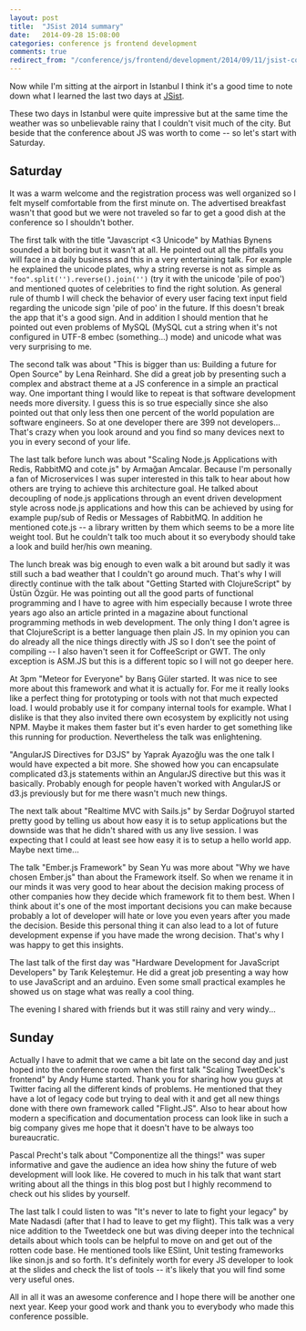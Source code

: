 ```yaml
---
layout: post
title:  "JSist 2014 summary"
date:   2014-09-28 15:08:00
categories: conference js frontend development
comments: true
redirect_from: "/conference/js/frontend/development/2014/09/11/jsist-conference-summary/"
---
```


Now while I'm sitting at the airport in Istanbul I think it's a good time to note down what I learned the last two days at [JSist](http://lanyrd.com/2014/jsist/).

These two days in Istanbul were quite impressive but at the same time the weather was so unbelievable rainy that I couldn't visit much of the city. But beside that the conference about JS was worth to come -- so let's start with Saturday.

## Saturday 
It was a warm welcome and the registration process was well organized so I felt myself comfortable from the first minute on. The advertised breakfast wasn't that good but we were not traveled so far to get a good dish at the conference so I shouldn't bother. 

The first talk with the title "Javascript <3 Unicode" by Mathias Bynens sounded a bit boring but it wasn't at all. He pointed out all the pitfalls you will face in a daily business and this in a very entertaining talk. For example he explained the unicode plates, why a string reverse is not as simple as `"foo".split('').reverse().join('')` (try it with the unicode 'pile of poo') and mentioned quotes of celebrities to find the right solution. As general rule of thumb I will check the behavior of every user facing text input field regarding the unicode sign 'pile of poo' in the future. If this doesn't break the app that it's a good sign. And in addition I should mention that he pointed out even problems of MySQL (MySQL cut a string when it's not configured in UTF-8 embec (something...) mode) and unicode what was very surprising to me.

The second talk was about "This is bigger than us: Building a future for Open Source" by Lena Reinhard. She did a great job by presenting such a complex and abstract theme at a JS conference in a simple an practical way. One important thing I would like to repeat is that software development needs more diversity. I guess this is so true especially since she also pointed out that only less then one percent of the world population are software engineers. So at one developer there are 399 not developers... That's crazy when you look around and you find so many devices next to you in every second of your life. 

The last talk before lunch was about "Scaling Node.js Applications with Redis, RabbitMQ and cote.js" by Armağan Amcalar. Because I'm personally a fan of Microservices I was super interested in this talk to hear about how others are trying to achieve this architecture goal. He talked about decoupling of node.js applications through an event driven development style across node.js applications and how this can be achieved by using for example pup/sub of Redis or Messages of RabbitMQ. In addition he mentioned cote.js -- a library written by them which seems to be a more lite weight tool. But he couldn't talk too much about it so everybody should take a look and build her/his own meaning.

The lunch break was big enough to even walk a bit around but sadly it was still such a bad weather that I couldn't go around much. That's why I will directly continue with the talk about "Getting Started with ClojureScript" by Üstün Özgür. He was pointing out all the good parts of functional programming and I have to agree with him especially because I wrote three years ago also an article printed in a magazine about functional programming methods in web development. The only thing I don't agree is that ClojureScript is a better language then plain JS. In my opinion you can do already all the nice things directly with JS so I don't see the point of compiling -- I also haven't seen it for CoffeeScript or GWT. The only exception is ASM.JS but this is a different topic so I will not go deeper here.

At 3pm "Meteor for Everyone" by Barış Güler started. It was nice to see more about this framework and what it is actually for. For me it really looks like a perfect thing for prototyping or tools with not that much expected load. I would probably use it for company internal tools for example. What I dislike is that they also invited there own ecosystem by explicitly not using NPM. Maybe it makes them faster but it's even harder to get something like this running for production. Nevertheless the talk was enlightening.

"AngularJS Directives for D3JS" by Yaprak Ayazoğlu was the one talk I would have expected a bit more. She showed how you can encapsulate complicated d3.js statements within an AngularJS directive but this was it basically. Probably enough for people haven't worked with AngularJS or d3.js previously but for me there wasn't much new things.

The next talk about "Realtime MVC with Sails.js" by Serdar Doğruyol started pretty good by telling us about how easy it is to setup applications but the downside was that he didn't shared with us any live session. I was expecting that I could at least see how easy it is to setup a hello world app. Maybe next time...

The talk "Ember.js Framework" by Sean Yu was more about "Why we have chosen Ember.js" than about the Framework itself. So when we rename it in our minds it was very good to hear about the decision making process of other companies how they decide which framework fit to them best. When I think about it's one of the most important decisions you can make because probably a lot of developer will hate or love you even years after you made the decision. Beside this personal thing it can also lead to a lot of future development expense if you have made the wrong decision. That's why I was happy to get this insights.

The last talk of the first day was "Hardware Development for JavaScript Developers" by Tarık Keleştemur. He did a great job presenting a way how to use JavaScript and an arduino. Even some small practical examples he showed us on stage what was really a cool thing.

The evening I shared with friends but it was still rainy and very windy...

## Sunday
Actually I have to admit that we came a bit late on the second day and just hoped into the conference room when the first talk "Scaling TweetDeck's frontend" by Andy Hume started. Thank you for sharing how you guys at Twitter facing all the different kinds of problems. He mentioned that they have a lot of legacy code but trying to deal with it and get all new things done with there own framework called "Flight.JS". Also to hear about how modern a specification and documentation process can look like in such a big company gives me hope that it doesn't have to be always too bureaucratic.

Pascal Precht's talk about "Componentize all the things!" was super informative and gave the audience an idea how shiny the future of web development will look like. He covered to much in his talk that want start writing about all the things in this blog post but I highly recommend to check out his slides by yourself.

The last talk I could listen to was "It's never to late to fight your legacy" by Mate Nadasdi (after that I had to leave to get my flight). This talk was a very nice addition to the Tweetdeck one but was diving deeper into the  technical details about which tools can be helpful to move on and get out of the rotten code base. He mentioned tools like ESlint, Unit testing frameworks like sinon.js and so forth. It's definitely worth for every JS developer to look at the slides and check the list of tools -- it's likely that you will find some very useful ones.

All in all it was an awesome conference and I hope there will be another one next year. Keep your good work and thank you to everybody who made this conference possible.



